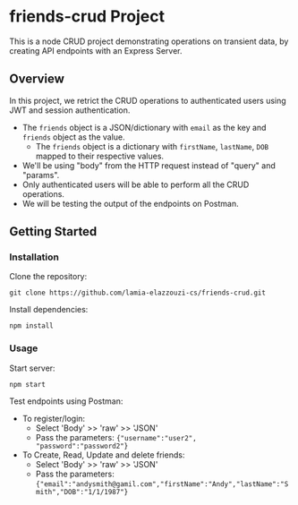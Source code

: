 # friends-crud Project

This is a node CRUD project demonstrating operations on transient data, by creating API endpoints with an Express Server. 


## Overview

In this project, we retrict the CRUD operations to authenticated users using JWT and session authentication.

- The `friends` object is a JSON/dictionary with `email` as the key and `friends` object as the value. 
    - The `friends` object is a dictionary with `firstName`, `lastName`, `DOB` mapped to their respective values. 
- We'll be using "body" from the HTTP request instead of "query" and "params".
- Only authenticated users will be able to perform all the CRUD operations.
- We will be testing the output of the endpoints on Postman.

## Getting Started

### Installation

Clone the repository:

`git clone https://github.com/lamia-elazzouzi-cs/friends-crud.git`

Install dependencies:

`npm install`

### Usage

Start server:

`npm start`

Test endpoints using Postman:

- To register/login:
    - Select 'Body' >> 'raw' >> 'JSON'
    - Pass the parameters:
    `{"username":"user2", "password":"password2"}`
- To Create, Read, Update and delete friends:
    - Select 'Body' >> 'raw' >> 'JSON'
    - Pass the parameters: `{"email":"andysmith@gamil.com","firstName":"Andy","lastName":"Smith","DOB":"1/1/1987"}` 
